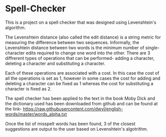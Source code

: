 # Spell-Checker

This is a project on a spell checker that was designed using Levenshtein's algorithm.

The Levenshtein distance (also called the edit distance) is a string metric for measuring the difference between two sequences. Informally, the Levenshtein distance between two words is the minimum number of single-character edits required to change one word into the other. There are 3 diffrerent types of operations that can be performed- adding a character, deleting a character and substituting a character. 

Each of these operations are associated with a cost. In this case the cost of all the operations is set as 1, however in some cases the cost for adding and deleting a character can be fixed as 1 whereas the cost for substituting a character is fixed as 2.

The spell checker has been applied to the text in the book Moby Dick and the dictionary used has been downloaded from github and can be found at the link- https://raw.githubusercontent.com/dwyl/english-words/master/words_alpha.txt

Once the list of misspelt words has been found, 3 of the closest suggestions are output to the user based on Levenshtein's algotrithm.
